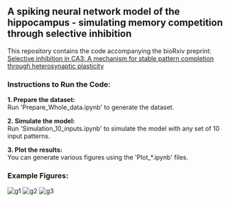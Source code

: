 ## A spiking neural network model of the hippocampus - simulating memory competition through selective inhibition

This repository contains the code accompanying the bioRxiv preprint: [Selective inhibition in CA3: A mechanism for stable pattern completion through heterosynaptic plasticity](https://doi.org/10.1101/2024.08.16.608240)

### Instructions to Run the Code:
**1. Prepare the dataset:**  
Run 'Prepare_Whole_data.ipynb' to generate the dataset.

**2. Simulate the model:**  
Run 'Simulation_10_inputs.ipynb' to simulate the model with any set of 10 input patterns.

**3. Plot the results:**  
You can generate various figures using the 'Plot_*.ipynb' files.

### Example Figures:
  
![g1](https://github.com/user-attachments/assets/862b4d6b-7807-4e5b-9b81-43ecf4da6377)
![g2](https://github.com/user-attachments/assets/b863c18c-5a99-4edb-8db4-d15d8f963ffd)
![g3](https://github.com/user-attachments/assets/af84e7e1-1490-4e7b-86e4-e271be07d605)
